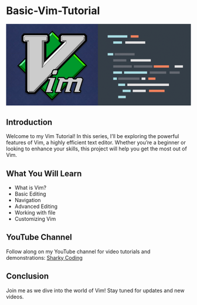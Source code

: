 # Basic-Vim-Tutorial

![Vim](assets/vim_banner.png)

## Introduction

Welcome to my Vim Tutorial! In this series, I’ll be exploring the powerful features of Vim, a highly efficient text editor. Whether you’re a beginner or looking to enhance your skills, this project will help you get the most out of Vim.

## What You Will Learn

- What is Vim?
- Basic Editing
- Navigation
- Advanced Editing
- Working with file
- Customizing Vim

## YouTube Channel

Follow along on my YouTube channel for video tutorials and demonstrations: [Sharky Coding](https://www.youtube.com/@sharky_coding)

## Conclusion

Join me as we dive into the world of Vim! Stay tuned for updates and new videos.
